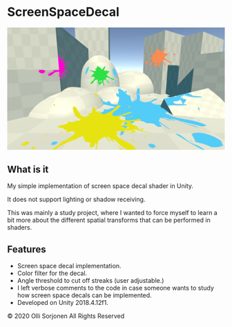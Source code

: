 # ScreenSpaceDecal

![Screen Space Decal](decal.png)

## What is it

My simple implementation of screen space decal shader in Unity.

It does not support lighting or shadow receiving.

This was mainly a study project, where I wanted to force myself to learn a bit more about the different spatial transforms that can be performed in shaders.

## Features

- Screen space decal implementation.
- Color filter for the decal.
- Angle threshold to cut off streaks (user adjustable.)
- I left verbose comments to the code in case someone wants to study how screen space decals can be implemented.
- Developed on Unity 2018.4.12f1.

© 2020 Olli Sorjonen All Rights Reserved
